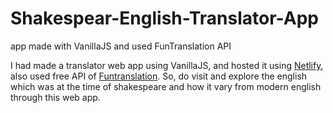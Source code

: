 # Shakespear-English-Translator-App
app made with VanillaJS and used FunTranslation API


I had made a translator web app using VanillaJS, and hosted it using [Netlify](https://app.netlify.com/), also used free API of [Funtranslation](https://funtranslations.com/).
So, do visit and explore the english which was at the time of shakespeare and how it vary from modern english through this web app.

